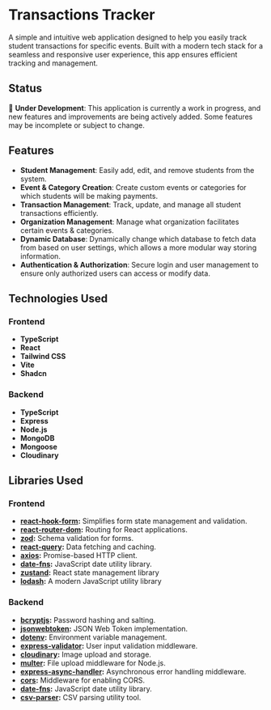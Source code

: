 # Transactions Tracker

A simple and intuitive web application designed to help you easily track student transactions for specific events. Built with a modern tech stack for a seamless and responsive user experience, this app ensures efficient tracking and management.

## Status

🚧 **Under Development**: This application is currently a work in progress, and new features and improvements are being actively added. Some features may be incomplete or subject to change.

## Features

- **Student Management**: Easily add, edit, and remove students from the system.
- **Event & Category Creation**: Create custom events or categories for which students will be making payments.
- **Transaction Management**: Track, update, and manage all student transactions efficiently.
- **Organization Management**: Manage what organization facilitates certain events & categories.
- **Dynamic Database**: Dynamically change which database to fetch data from based on user settings, which allows a more modular way storing information.
- **Authentication & Authorization**: Secure login and user management to ensure only authorized users can access or modify data.

## Technologies Used

### Frontend

- **TypeScript**
- **React**
- **Tailwind CSS**
- **Vite**
- **Shadcn**

### Backend

- **TypeScript**
- **Express**
- **Node.js**
- **MongoDB**
- **Mongoose**
- **Cloudinary**

## Libraries Used

### Frontend

- **[react-hook-form](https://www.npmjs.com/package/react-hook-form):** Simplifies form state management and validation.
- **[react-router-dom](https://reactrouter.com/en/main):** Routing for React applications.
- **[zod](https://zod.dev/):** Schema validation for forms.
- **[react-query](https://www.npmjs.com/package/react-query):** Data fetching and caching.
- **[axios](https://axios-http.com/docs/intro):** Promise-based HTTP client.
- **[date-fns](https://date-fns.org/docs/Getting-Started):** JavaScript date utility library.
- **[zustand](https://zustand.docs.pmnd.rs/getting-started/introduction):** React state management library
- **[lodash](https://lodash.com):** A modern JavaScript utility library

### Backend

- **[bcryptjs](https://www.npmjs.com/package/bcryptjs):** Password hashing and salting.
- **[jsonwebtoken](https://www.npmjs.com/package/jsonwebtoken):** JSON Web Token implementation.
- **[dotenv](https://www.npmjs.com/package/dotenv):** Environment variable management.
- **[express-validator](https://www.npmjs.com/package/express-validator):** User input validation middleware.
- **[cloudinary](https://cloudinary.com/):** Image upload and storage.
- **[multer](https://www.npmjs.com/package/multer):** File upload middleware for Node.js.
- **[express-async-handler](https://www.npmjs.com/package/express-async-handler):** Asynchronous error handling middleware.
- **[cors](https://www.npmjs.com/package/cors):** Middleware for enabling CORS.
- **[date-fns](https://date-fns.org/docs/Getting-Started):** JavaScript date utility library.
- **[csv-parser](https://www.npmjs.com/package/csv-parser):** CSV parsing utility tool.
